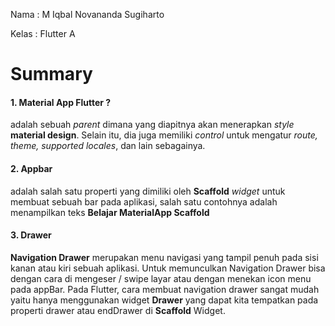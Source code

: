 Nama : M Iqbal Novananda Sugiharto

Kelas : Flutter A

# Summary

#### 1. Material App Flutter ?

adalah sebuah _parent_ dimana yang diapitnya akan menerapkan _style_ **material design**. Selain itu, dia juga memiliki _control_ untuk mengatur _route, theme, supported locales_, dan lain sebagainya.

#### 2. Appbar

adalah salah satu properti yang dimiliki oleh **Scaffold** _widget_ untuk membuat sebuah bar pada aplikasi, salah satu contohnya adalah menampilkan teks **Belajar MaterialApp Scaffold**

#### 3. Drawer

**Navigation Drawer** merupakan menu navigasi yang tampil penuh pada sisi kanan atau kiri sebuah aplikasi. Untuk memunculkan Navigation Drawer bisa dengan cara di mengeser / swipe layar atau dengan menekan icon menu pada appBar. Pada Flutter, cara membuat navigation drawer sangat mudah yaitu hanya menggunakan widget **Drawer** yang dapat kita tempatkan pada properti drawer atau endDrawer di **Scaffold** Widget.
